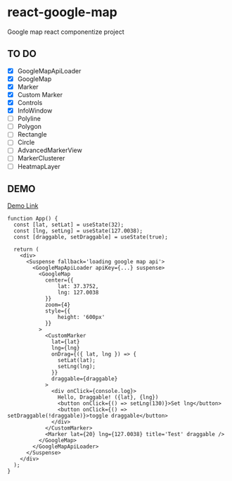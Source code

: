 # react-google-map

Google map react componentize project

## TO DO

- [x] GoogleMapApiLoader
- [x] GoogleMap
- [x] Marker
- [x] Custom Marker
- [x] Controls
- [x] InfoWindow
- [ ] Polyline
- [ ] Polygon
- [ ] Rectangle
- [ ] Circle
- [ ] AdvancedMarkerView
- [ ] MarkerClusterer
- [ ] HeatmapLayer

## DEMO

[Demo Link](https://pyjun01.github.io/react-google-map)

```tsx
function App() {
  const [lat, setLat] = useState(32);
  const [lng, setLng] = useState(127.0038);
  const [draggable, setDraggable] = useState(true);

  return (
    <div>
      <Suspense fallback='loading google map api'>
        <GoogleMapApiLoader apiKey={...} suspense>
          <GoogleMap
            center={{
                lat: 37.3752,
                lng: 127.0038
            }}
            zoom={4}
            style={{
                height: '600px'
            }}
          >
            <CustomMarker
              lat={lat}
              lng={lng}
              onDrag={({ lat, lng }) => {
                setLat(lat);
                setLng(lng);
              }}
              draggable={draggable}
            >
              <div onClick={console.log}>
                Hello, Draggable! ({lat}, {lng})
                <button onClick={() => setLng(130)}>Set lng</button>
                <button onClick={() => setDraggable(!draggable)}>toggle draggable</button>
              </div>
            </CustomMarker>
            <Marker lat={20} lng={127.0038} title='Test' draggable />
          </GoogleMap>
        </GoogleMapApiLoader>
      </Suspense>
    </div>
  );
}
```
